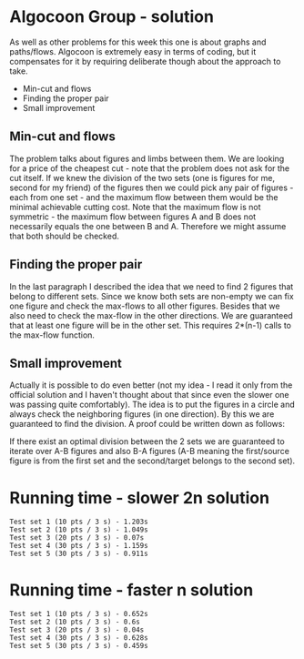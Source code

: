 # Algocoon Group - solution
As well as other problems for this week this one is about graphs and paths/flows. Algocoon is extremely easy in terms of coding, but it compensates for it by requiring deliberate though about the approach to take.
- Min-cut and flows
- Finding the proper pair 
- Small improvement

## Min-cut and flows
The problem talks about figures and limbs between them. We are looking for a price of the cheapest cut - note that the problem does not ask for the cut itself. If we knew the division of the two sets (one is figures for me, second for my friend) of the figures then we could pick any pair of figures - each from one set - and the maximum flow between them would be the minimal achievable cutting cost. Note that the maximum flow is not symmetric - the maximum flow between figures A and B does not necessarily equals the one between B and A. Therefore we might assume that both should be checked.

## Finding the proper pair
In the last paragraph I described the idea that we need to find 2 figures that belong to different sets. Since we know both sets are non-empty we can fix one figure and check the max-flows to all other figures. Besides that we also need to check the max-flow in the other directions. We are guaranteed that at least one figure will be in the other set.  This requires 2\*(n-1) calls to the max-flow function.

## Small improvement
Actually it is possible to do even better (not my idea - I read it only from the official solution and I haven't thought about that since even the slower one was passing quite comfortably). The idea is to put the figures in a circle and always check the neighboring figures (in one direction). By this we are guaranteed to find the division. A proof could be written down as follows:

If there exist an optimal division between the 2 sets we are guaranteed to iterate over A-B figures and also B-A figures (A-B meaning the first/source figure is from the first set and the second/target belongs to the second set).

# Running time - slower 2n solution
    Test set 1 (10 pts / 3 s) - 1.203s
    Test set 2 (10 pts / 3 s) - 1.049s
    Test set 3 (20 pts / 3 s) - 0.07s
    Test set 4 (30 pts / 3 s) - 1.159s
    Test set 5 (30 pts / 3 s) - 0.911s

# Running time - faster n solution
    Test set 1 (10 pts / 3 s) - 0.652s
    Test set 2 (10 pts / 3 s) - 0.6s
    Test set 3 (20 pts / 3 s) - 0.04s
    Test set 4 (30 pts / 3 s) - 0.628s
    Test set 5 (30 pts / 3 s) - 0.459s
